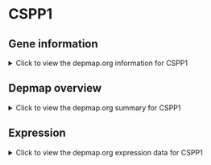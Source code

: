 <h1>CSPP1</h1>

<h2>Gene information</h2>
<details>
  <summary>Click to view the depmap.org information for CSPP1</summary>
  <p><a href="https://depmap.org/portal/gene/CSPP1?tab=about" target="_BLANK">Open page in a new tab...</a></p>
  <iframe src="https://depmap.org/portal/gene/CSPP1?tab=about" style="border:none;width:100%;height:800px"></iframe>
</details>

<h2>Depmap overview</h2>
<details>
  <summary>Click to view the depmap.org summary for CSPP1</summary>
  <p><a href="https://depmap.org/portal/gene/CSPP1?tab=overview" target="_BLANK">Open page in a new tab...</a></p>
  <iframe src="https://depmap.org/portal/gene/CSPP1?tab=overview" style="border:none;width:100%;height:800px"></iframe>
</details>

<h2>Expression</h2>
<details>
  <summary>Click to view the depmap.org expression data for CSPP1</summary>
  <p><a href="https://depmap.org/portal/gene/CSPP1?tab=characterization" target="_BLANK">Open page in a new tab...</a></p>
  <iframe src="https://depmap.org/portal/gene/CSPP1?tab=characterization" style="border:none;width:100%;height:800px"></iframe>
</details>


<!--
<h2>Reactome Pathway diagram</h2>
<details>
  <summary>Click to view the Reactome pathway for CSPP1</summary>
  <p><a href="PURL" target="_BLANK">Open page in a new tab...</a></p>
  PNAME
</details>
-->


